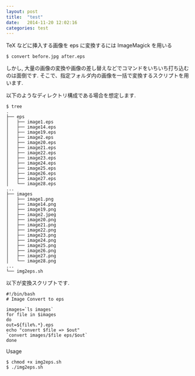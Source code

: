 ```yaml
---
layout: post
title:  "test"
date:   2014-11-20 12:02:16
categories: test
---
```

TeX などに挿入する画像を eps に変換するには ImageMagick を用いる

```
$ convert before.jpg after.eps
```

しかし, 大量の画像の変換や画像の差し替えなどでコマンドをいちいち打ち込むのは面倒です.
そこで、指定フォルダ内の画像を一括で変換するスクリプトを用います.

以下のようなディレクトリ構成である場合を想定します.

```
$ tree
.
├── eps
│   ├── image1.eps
│   ├── image14.eps
│   ├── image19.eps
│   ├── image2.eps
│   ├── image20.eps
│   ├── image21.eps
│   ├── image22.eps
│   ├── image23.eps
│   ├── image24.eps
│   ├── image25.eps
│   ├── image26.eps
│   ├── image27.eps
│   └── image28.eps
...
├── images
│   ├── image1.png
│   ├── image14.png
│   ├── image19.png
│   ├── image2.jpeg
│   ├── image20.png
│   ├── image21.png
│   ├── image22.png
│   ├── image23.png
│   ├── image24.png
│   ├── image25.png
│   ├── image26.png
│   ├── image27.png
│   └── image28.png
...
└── img2eps.sh
```

以下が変換スクリプトです.

```
#!/bin/bash
# Image Convert to eps

images=`ls images`
for file in $images
do
out=${file%.*}.eps
echo "convert $file => $out"
`convert images/$file eps/$out`
done
```

Usage

```
$ chmod +x img2eps.sh
$ ./img2eps.sh
```
